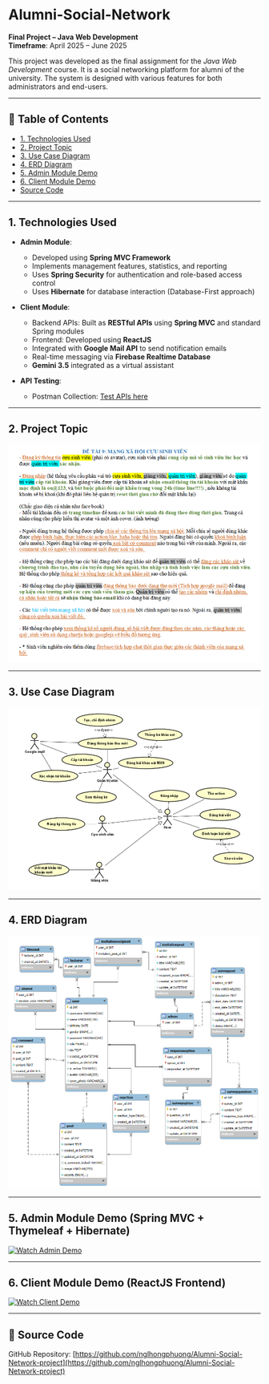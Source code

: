 # Alumni-Social-Network

**Final Project – Java Web Development**  
**Timeframe**: April 2025 – June 2025

This project was developed as the final assignment for the *Java Web Development* course. It is a social networking platform for alumni of the university. The system is designed with various features for both administrators and end-users.

---

## 📑 Table of Contents

- [1. Technologies Used](#1-technologies-used)
- [2. Project Topic](#2-project-topic)
- [3. Use Case Diagram](#3-use-case-diagram)
- [4. ERD Diagram](#4-erd-diagram)
- [5. Admin Module Demo](#5-admin-module-demo-spring-mvc--thymeleaf--hibernate)
- [6. Client Module Demo](#6-client-module-demo-reactjs-frontend)
- [Source Code](#-source-code)

---
## 1. Technologies Used

- **Admin Module**:
  - Developed using **Spring MVC Framework**
  - Implements management features, statistics, and reporting
  - Uses **Spring Security** for authentication and role-based access control
  - Uses **Hibernate** for database interaction (Database-First approach)

- **Client Module**:
  - Backend APIs: Built as **RESTful APIs** using **Spring MVC** and standard Spring modules
  - Frontend: Developed using **ReactJS**
  - Integrated with **Google Mail API** to send notification emails
  - Real-time messaging via **Firebase Realtime Database**
  - **Gemini 3.5** integrated as a virtual assistant

- **API Testing**:
  - Postman Collection: [Test APIs here](https://www.postman.com/demo-api-3306/phuong-11-testapi/collection/n62hzyc/social-post)

---

## 2. Project Topic

![Project Topic Image](https://github.com/nglhongphuong/Alumni-Social-Network-project/blob/main/img/%C4%90%E1%BB%81%20t%C3%A0i.png)

---

## 3. Use Case Diagram

![Use Case Diagram](https://github.com/nglhongphuong/Alumni-Social-Network-project/blob/main/img/usecase.png)

---

## 4. ERD Diagram

![ERD Diagram](https://github.com/nglhongphuong/Alumni-Social-Network-project/blob/main/img/ERD.png)

---
## 5. Admin Module Demo (Spring MVC + Thymeleaf + Hibernate)

[![Watch Admin Demo](https://img.youtube.com/vi/fj-yfx3WiE4/hqdefault.jpg)](https://youtu.be/fj-yfx3WiE4?si=tqq54IhnOdYZGuIr)

---

## 6. Client Module Demo (ReactJS Frontend)

[![Watch Client Demo](https://img.youtube.com/vi/JY3LiaNhc7Q/hqdefault.jpg)](https://youtu.be/JY3LiaNhc7Q?si=Eeba_OBlJvk4C4-I)

---

## 🔗 Source Code

GitHub Repository: [https://github.com/nglhongphuong/Alumni-Social-Network-project](https://github.com/nglhongphuong/Alumni-Social-Network-project)
